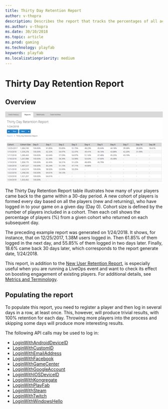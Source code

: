 ```yaml
---
title: Thirty Day Retention Report
author: v-thopra
description: Describes the report that tracks the percentages of all active players who return to your game over 30 days.
ms.author: v-thopra
ms.date: 30/10/2018
ms.topic: article
ms.prod: gaming
ms.technology: playfab
keywords: playfab
ms.localizationpriority: medium
---
```


# Thirty Day Retention Report

## Overview

![Thirty Day Retention Report](media/tutorials/thirty-day-retention-report-table.png)  

The Thirty Day Retention Report table illustrates how many of your players came back to the game within a 30-day period. A new cohort of players is formed every day based on all the players (new and returning), who have logged in to your game on a given day (Day 0). Cohort size is defined by the number of players included in a cohort. Then each cell shows the percentage of players (%) from a given cohort who returned on each subsequent day.

The preceding example report was generated on 1/24/2018. It shows, for instance, that on 12/25/2017, 1.38M users logged in. Then 61.85% of them logged in the next day, and 55.85% of them logged in two days later. Finally, 18.6% came back 30 days later, which corresponds to the report generate date, 1/24/2018.

This report, in addition to the [New User Retention Report](thirty-day-new-user-retention-report.md), is especially useful when you are running a LiveOps event and want to check its effect on boosting engagement of existing players. For additional details, see [Metrics and Terminology](../metrics/metrics-and-terminology.md).

## Populating the report

To populate this report, you need to register a player and then log in several days in a row, at least once. This, however, will produce trivial results, with 100% retention for each day. Throwing more players into the process and skipping some days will produce more interesting results.

The following API calls may be used to log in:

- [LoginWithAndroidDeviceID](https://api.playfab.com/documentation/client/method/LoginWithAndroidDeviceID)
- [LoginWithCustomID](https://api.playfab.com/documentation/client/method/LoginWithCustomID)
- [LoginWithEmailAddress](https://api.playfab.com/documentation/client/method/LoginWithEmailAddress)
- [LoginWithFacebook](https://api.playfab.com/documentation/client/method/LoginWithFacebook)
- [LoginWithGameCenter](https://api.playfab.com/documentation/client/method/LoginWithGameCenter)
- [LoginWithGoogleAccount](https://api.playfab.com/documentation/client/method/LoginWithGoogleAccount)
- [LoginWithIOSDeviceID](https://api.playfab.com/documentation/client/method/LoginWithIOSDeviceID)
- [LoginWithKongregate](https://api.playfab.com/documentation/client/method/LoginWithKongregate)
- [LoginWithPlayFab](https://api.playfab.com/documentation/client/method/LoginWithPlayFab)
- [LoginWithSteam](https://api.playfab.com/documentation/client/method/LoginWithSteam)
- [LoginWithTwitch](https://api.playfab.com/documentation/client/method/LoginWithTwitch)
- [LoginWithWindowsHello](https://api.playfab.com/documentation/client/method/LoginWithWindowsHello)
